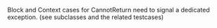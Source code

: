 Block and Context cases for CannotReturn need to signal a dedicated exception.(see subclasses and the related testcases)